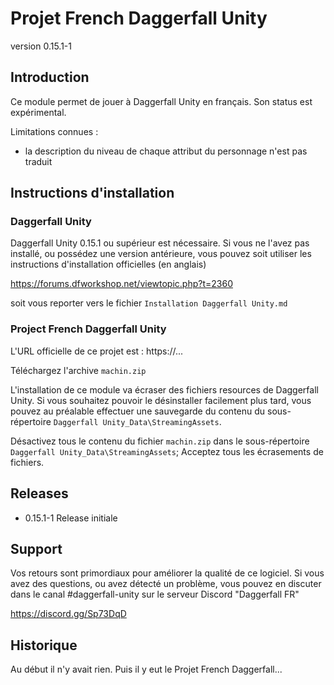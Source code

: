 # Projet French Daggerfall Unity
version 0.15.1-1

## Introduction

Ce module permet de jouer à Daggerfall Unity en français.
Son status est expérimental.

Limitations connues :
- la description du niveau de chaque attribut du personnage n'est pas traduit

## Instructions d'installation

### Daggerfall Unity

Daggerfall Unity 0.15.1 ou supérieur est nécessaire.
Si vous ne l'avez pas installé, ou possédez une version antérieure, vous
pouvez soit utiliser les instructions d'installation officielles (en anglais)

https://forums.dfworkshop.net/viewtopic.php?t=2360 

soit vous reporter vers le fichier `Installation Daggerfall Unity.md`

### Project French Daggerfall Unity

L'URL officielle de ce projet est : https://...

Téléchargez l'archive `machin.zip`

L'installation de ce module va écraser des fichiers resources de Daggerfall
Unity. Si vous souhaitez pouvoir le désinstaller facilement plus tard, vous
pouvez au préalable effectuer une sauvegarde du contenu du sous-répertoire
`Daggerfall Unity_Data\StreamingAssets`.

Désactivez tous le contenu du fichier `machin.zip` dans le sous-répertoire
`Daggerfall Unity_Data\StreamingAssets`; Acceptez tous les écrasements de
fichiers.

## Releases

* 0.15.1-1 Release initiale

## Support

Vos retours sont primordiaux pour améliorer la qualité de ce logiciel.
Si vous avez des questions, ou avez détecté un problème, vous pouvez en
discuter dans le canal #daggerfall-unity sur le serveur Discord 
"Daggerfall FR" 

https://discord.gg/Sp73DqD

## Historique

Au début il n'y avait rien. Puis il y eut le Projet French Daggerfall...
